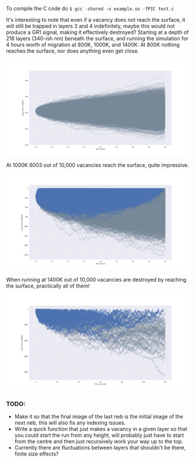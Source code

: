 To compile the C code do `$ gcc -shared -o example.so -fPIC test.c`

It's interesting to note that even if a vacancy does not reach the surface, it will still be trapped in layers 3 and 4 indefinitely, maybe this would not produce a GR1 signal, making it effectively destroyed?
Starting at a depth of 218 layers (340-ish nm) beneath the surface, and running the simulation for 4 hours worth of migration at 800K, 1000K, and 1400K:
At 800K nothing reaches the surface, nor does anything even get close.

![alt text](800K.png)

At 1000K 6003 out of 10,000 vacancies reach the surface, quite impressive.

![alt text](1000K.png)

When running at 1400K out of 10,000 vacancies are destroyed by reaching the surface, practically all of them!

![alt text](1400K.png)


### TODO:
* Make it so that the final image of the last neb is the initial image of the next neb, this will also fix any indexing issues.
* Write a quick function that just makes a vacancy in a given layer so that you could start the run from any height, 
will probably just have to start from the centre and then just recursively work your way up to the top.
* Currently there are fluctuations between layers that shouldn't be there, finite size effects?
